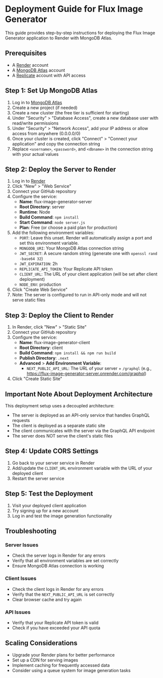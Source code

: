 # Deployment Guide for Flux Image Generator

This guide provides step-by-step instructions for deploying the Flux Image Generator application to Render with MongoDB Atlas.

## Prerequisites

- A [Render](https://render.com/) account
- A [MongoDB Atlas](https://www.mongodb.com/cloud/atlas) account
- A [Replicate](https://replicate.com/) account with API access

## Step 1: Set Up MongoDB Atlas

1. Log in to [MongoDB Atlas](https://cloud.mongodb.com/)
2. Create a new project (if needed)
3. Create a new cluster (the free tier is sufficient for starting)
4. Under "Security" > "Database Access", create a new database user with read/write permissions
5. Under "Security" > "Network Access", add your IP address or allow access from anywhere (0.0.0.0/0)
6. Once your cluster is created, click "Connect" > "Connect your application" and copy the connection string
7. Replace `<username>`, `<password>`, and `<dbname>` in the connection string with your actual values

## Step 2: Deploy the Server to Render

1. Log in to [Render](https://dashboard.render.com/)
2. Click "New" > "Web Service"
3. Connect your GitHub repository
4. Configure the service:
   - **Name**: flux-image-generator-server
   - **Root Directory**: server
   - **Runtime**: Node
   - **Build Command**: `npm install`
   - **Start Command**: `node server.js`
   - **Plan**: Free (or choose a paid plan for production)
5. Add the following environment variables:
   - `PORT`: Leave this unset. Render will automatically assign a port and set this environment variable.
   - `MONGODB_URI`: Your MongoDB Atlas connection string
   - `JWT_SECRET`: A secure random string (generate one with `openssl rand -base64 32`)
   - `JWT_EXPIRATION`: 2h
   - `REPLICATE_API_TOKEN`: Your Replicate API token
   - `CLIENT_URL`: The URL of your client application (will be set after client deployment)
   - `NODE_ENV`: production
6. Click "Create Web Service"
7. Note: The server is configured to run in API-only mode and will not serve static files

## Step 3: Deploy the Client to Render

1. In Render, click "New" > "Static Site"
2. Connect your GitHub repository
3. Configure the service:
   - **Name**: flux-image-generator-client
   - **Root Directory**: client
   - **Build Command**: `npm install && npm run build`
   - **Publish Directory**: `.next`
   - **Advanced** > **Add Environment Variable**:
     - `NEXT_PUBLIC_API_URL`: The URL of your server + `/graphql` (e.g., https://flux-image-generator-server.onrender.com/graphql)
4. Click "Create Static Site"

## Important Note About Deployment Architecture

This deployment setup uses a decoupled architecture:

- The server is deployed as an API-only service that handles GraphQL requests
- The client is deployed as a separate static site
- The client communicates with the server via the GraphQL API endpoint
- The server does NOT serve the client's static files

## Step 4: Update CORS Settings

1. Go back to your server service in Render
2. Add/update the `CLIENT_URL` environment variable with the URL of your deployed client
3. Restart the server service

## Step 5: Test the Deployment

1. Visit your deployed client application
2. Try signing up for a new account
3. Log in and test the image generation functionality

## Troubleshooting

### Server Issues

- Check the server logs in Render for any errors
- Verify that all environment variables are set correctly
- Ensure MongoDB Atlas connection is working

### Client Issues

- Check the client logs in Render for any errors
- Verify that the `NEXT_PUBLIC_API_URL` is set correctly
- Clear browser cache and try again

### API Issues

- Verify that your Replicate API token is valid
- Check if you have exceeded your API quota

## Scaling Considerations

- Upgrade your Render plans for better performance
- Set up a CDN for serving images
- Implement caching for frequently accessed data
- Consider using a queue system for image generation tasks